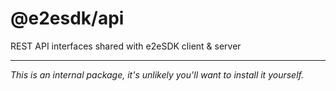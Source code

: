 # @e2esdk/api

REST API interfaces shared with e2eSDK client & server

---

_This is an internal package, it's unlikely you'll want to install it yourself._
